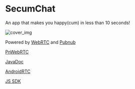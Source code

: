 # SecumChat
An app that makes you happy(cum) in less than 10 seconds!

![cover_img](http://thebananapolice.com/wp-content/uploads/2012/11/banana.jpg)

Powered by [WebRTC](http://webrtc.org) and [Pubnub](https://www.pubnub.com/)

[PnWebRTC](https://github.com/GleasonK/pubnub-android-webrtc)

[JavaDoc](http://kevingleason.me/pubnub-android-webrtc/)

[AndroidRTC](https://github.com/GleasonK/AndroidRTC/)

[JS SDK](https://github.com/stephenlb/webrtc-sdk)